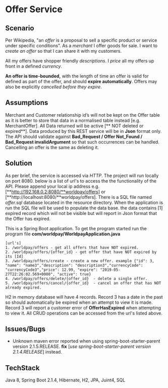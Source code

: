 Offer Service
===

Scenario
---
Per Wikipedia, "an *offer* is a proposal to sell a specific product or service under specific conditions". As a *merchant* I offer goods for sale. I want to *create an offer* so that I can share it with my customers.

All my offers have shopper friendly *descriptions*. I *price* all my offers up front in a defined *currency*.

**An offer is time-bounded,** with the length of time an offer is valid for defined as part of the offer, and should **expire automatically**. Offers may also be explicitly *cancelled before they expire*.


Assumptions
---
Merchant and Customer relationship id’s will not be kept on the Offer table as it is better to store that data in a normalised table instead [e.g. MerchantOffer]. 
All Data returned will be active [** NOT deleted or expired**].  Data produced by this REST service will be in **Json** format only. The API should validate against **Bad_Request / Offer Not_Found / Bad_Request invalidArgument** so that such occurrences can be handled. Cancelling an offer is the same as deleting it.


Solution
---
As per brief, the service is accessed via *HTTP*.  The project will run locally on port 8080.  below is a list of url's to access the the functionality of the API.  Please append your local ip address e.g. [**http://192.168.0.2:8080/**worldpay/offers]  or [**http://localhost:8080/**worldpay/offers].  There is a SQL file named *offer.sql* database located in the resource directory.  When the application is run the SQL file will be used to populate the data base.  the data contains [1] expired record which will not be visible but will report in Json format that the Offer has expired. 

This is a Spring Boot application. To get the program started run the program file **com/worldpay/WorldpayApplication.java**  

```
[url's]
1. /worldpay/offers - get all offers that have NOT expired.
2. /worldpay/offers/{offer_id} - get offer that have NOT expired by its [Id]
3. /worldpay/offers/create - create a new offer. example {"id": 3, "name": "name3","description": "description3","currencyCode": "currencyCode3","price": 12.99, "expire": "2019-05-27T22:26:02.569+0000", "active": true}
4. /worldpay/offers/delete/{offer_id}  - delete a single offer.
5. /worldpay/offers/cancel/{offer_id}  - cancel an offer that has NOT already expired.
```

H2 in memory database will have 4 records. Record 3 has a date in the past so should automatically be expired when an attempt to view it is made.  Record 3 will report a customer error of **OfferHasExpired** when attempting to view it.  All CRUD operations can be accessed from the url's listed above. 

Issues/Bugs
---
-  Unknown maven error reported when using spring-boot-starter-parent version 2.1.5.RELEASE.
**fix** [*use spring-boot-starter-parent version 2.1.4.RELEASE*] instead.

TechStack
---
Java 8, Spring Boot 2.1.4, Hibernate, H2, JPA, Juint4, SQL

